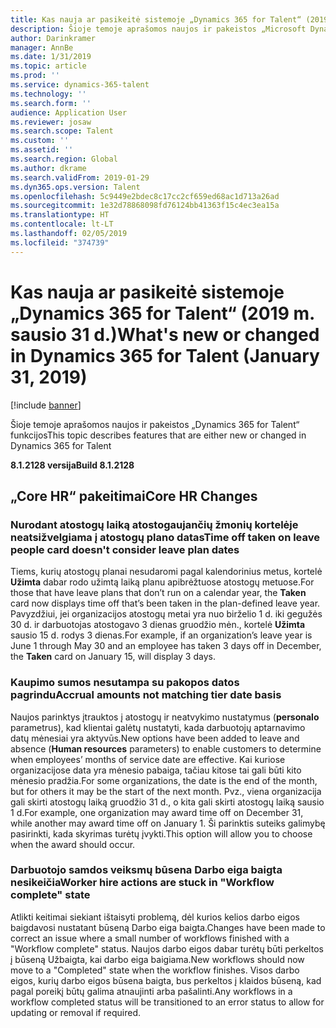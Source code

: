 ```yaml
---
title: Kas nauja ar pasikeitė sistemoje „Dynamics 365 for Talent“ (2019 m. sausio 31 d.)
description: Šioje temoje aprašomos naujos ir pakeistos „Microsoft Dynamics 365 for Talent“ funkcijos.
author: Darinkramer
manager: AnnBe
ms.date: 1/31/2019
ms.topic: article
ms.prod: ''
ms.service: dynamics-365-talent
ms.technology: ''
ms.search.form: ''
audience: Application User
ms.reviewer: josaw
ms.search.scope: Talent
ms.custom: ''
ms.assetid: ''
ms.search.region: Global
ms.author: dkrame
ms.search.validFrom: 2019-01-29
ms.dyn365.ops.version: Talent
ms.openlocfilehash: 5c9449e2bdec8c17cc2cf659ed68ac1d713a26ad
ms.sourcegitcommit: 1e32d78868098fd76124bb41363f15c4ec3ea15a
ms.translationtype: HT
ms.contentlocale: lt-LT
ms.lasthandoff: 02/05/2019
ms.locfileid: "374739"
---
```

# <a name="whats-new-or-changed-in-dynamics-365-for-talent-january-31-2019"></a><span data-ttu-id="94184-103">Kas nauja ar pasikeitė sistemoje „Dynamics 365 for Talent“ (2019 m. sausio 31 d.)</span><span class="sxs-lookup"><span data-stu-id="94184-103">What's new or changed in Dynamics 365 for Talent (January 31, 2019)</span></span>

[!include [banner](includes/banner.md)]

<span data-ttu-id="94184-104">Šioje temoje aprašomos naujos ir pakeistos „Dynamics 365 for Talent“ funkcijos</span><span class="sxs-lookup"><span data-stu-id="94184-104">This topic describes features that are either new or changed in Dynamics 365 for Talent</span></span>

<span data-ttu-id="94184-105">**8.1.2128 versija**</span><span class="sxs-lookup"><span data-stu-id="94184-105">**Build 8.1.2128**</span></span>

## <a name="core-hr-changes"></a><span data-ttu-id="94184-106">„Core HR“ pakeitimai</span><span class="sxs-lookup"><span data-stu-id="94184-106">Core HR Changes</span></span>

### <a name="time-off-taken-on-leave-people-card-doesnt-consider-leave-plan-dates"></a><span data-ttu-id="94184-107">Nurodant atostogų laiką atostogaujančių žmonių kortelėje neatsižvelgiama į atostogų plano datas</span><span class="sxs-lookup"><span data-stu-id="94184-107">Time off taken on leave people card doesn't consider leave plan dates</span></span>
<span data-ttu-id="94184-108">Tiems, kurių atostogų planai nesudaromi pagal kalendorinius metus, kortelė **Užimta** dabar rodo užimtą laiką planu apibrėžtuose atostogų metuose.</span><span class="sxs-lookup"><span data-stu-id="94184-108">For those that have leave plans that don’t run on a calendar year, the **Taken** card now displays time off that’s been taken in the plan-defined leave year.</span></span> <span data-ttu-id="94184-109">Pavyzdžiui, jei organizacijos atostogų metai yra nuo birželio 1 d. iki gegužės 30 d. ir darbuotojas atostogavo 3 dienas gruodžio mėn., kortelė **Užimta** sausio 15 d. rodys 3 dienas.</span><span class="sxs-lookup"><span data-stu-id="94184-109">For example, if an organization’s leave year is June 1 through May 30 and an employee has taken 3 days off in December, the **Taken** card on January 15, will display 3 days.</span></span> 

### <a name="accrual-amounts-not-matching-tier-date-basis"></a><span data-ttu-id="94184-110">Kaupimo sumos nesutampa su pakopos datos pagrindu</span><span class="sxs-lookup"><span data-stu-id="94184-110">Accrual amounts not matching tier date basis</span></span>
<span data-ttu-id="94184-111">Naujos parinktys įtrauktos į atostogų ir neatvykimo nustatymus (**personalo** parametrus), kad klientai galėtų nustatyti, kada darbuotojų aptarnavimo datų mėnesiai yra aktyvūs.</span><span class="sxs-lookup"><span data-stu-id="94184-111">New options have been added to leave and absence (**Human resources** parameters) to enable customers to determine when employees’ months of service date are effective.</span></span> <span data-ttu-id="94184-112">Kai kuriose organizacijose data yra mėnesio pabaiga, tačiau kitose tai gali būti kito mėnesio pradžia.</span><span class="sxs-lookup"><span data-stu-id="94184-112">For some organizations, the date is the end of the month, but for others it may be the start of the next month.</span></span> <span data-ttu-id="94184-113">Pvz., viena organizacija gali skirti atostogų laiką gruodžio 31 d., o kita gali skirti atostogų laiką sausio 1 d.</span><span class="sxs-lookup"><span data-stu-id="94184-113">For example, one organization may award time off on December 31, while another may award time off on January 1.</span></span> <span data-ttu-id="94184-114">Ši parinktis suteiks galimybę pasirinkti, kada skyrimas turėtų įvykti.</span><span class="sxs-lookup"><span data-stu-id="94184-114">This option will allow you to choose when the award should occur.</span></span> 

### <a name="worker-hire-actions-are-stuck-in-workflow-complete-state"></a><span data-ttu-id="94184-115">Darbuotojo samdos veiksmų būsena Darbo eiga baigta nesikeičia</span><span class="sxs-lookup"><span data-stu-id="94184-115">Worker hire actions are stuck in "Workflow complete" state</span></span>
<span data-ttu-id="94184-116">Atlikti keitimai siekiant ištaisyti problemą, dėl kurios kelios darbo eigos baigdavosi nustatant būseną Darbo eiga baigta.</span><span class="sxs-lookup"><span data-stu-id="94184-116">Changes have been made to correct an issue where a small number of workflows finished with a "Workflow complete" status.</span></span> <span data-ttu-id="94184-117">Naujos darbo eigos dabar turėtų būti perkeltos į būseną Užbaigta, kai darbo eiga baigiama.</span><span class="sxs-lookup"><span data-stu-id="94184-117">New workflows should now move to a "Completed" state when the workflow finishes.</span></span> <span data-ttu-id="94184-118">Visos darbo eigos, kurių darbo eigos būsena baigta, bus perkeltos į klaidos būseną, kad pagal poreikį būtų galima atnaujinti arba pašalinti.</span><span class="sxs-lookup"><span data-stu-id="94184-118">Any workflows in a workflow completed status will be transitioned to an error status to allow for updating or removal if required.</span></span> 
